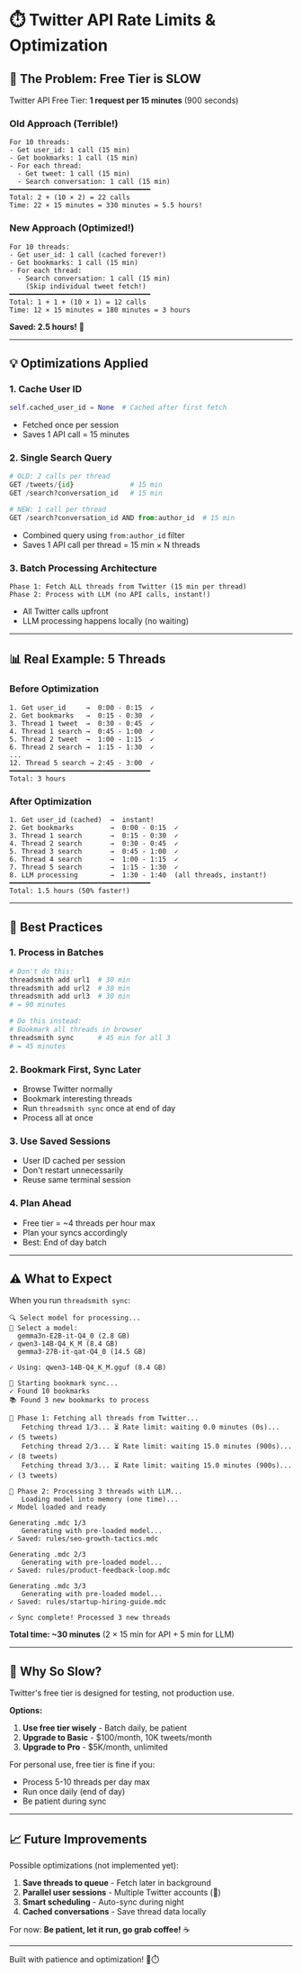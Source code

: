 # ⏱️ Twitter API Rate Limits & Optimization

## 🚨 The Problem: Free Tier is SLOW

Twitter API Free Tier: **1 request per 15 minutes** (900 seconds)

### Old Approach (Terrible!)
```
For 10 threads:
- Get user_id: 1 call (15 min)
- Get bookmarks: 1 call (15 min)
- For each thread:
  - Get tweet: 1 call (15 min)
  - Search conversation: 1 call (15 min)
━━━━━━━━━━━━━━━━━━━━━━━━━━━━━━━━━━━
Total: 2 + (10 × 2) = 22 calls
Time: 22 × 15 minutes = 330 minutes = 5.5 hours!
```

### New Approach (Optimized!)
```
For 10 threads:
- Get user_id: 1 call (cached forever!)
- Get bookmarks: 1 call (15 min)
- For each thread:
  - Search conversation: 1 call (15 min)
    (Skip individual tweet fetch!)
━━━━━━━━━━━━━━━━━━━━━━━━━━━━━━━━━━━
Total: 1 + 1 + (10 × 1) = 12 calls
Time: 12 × 15 minutes = 180 minutes = 3 hours
```

**Saved: 2.5 hours!** 🎉

---

## 💡 Optimizations Applied

### 1. **Cache User ID**
```python
self.cached_user_id = None  # Cached after first fetch
```
- Fetched once per session
- Saves 1 API call = 15 minutes

### 2. **Single Search Query**
```python
# OLD: 2 calls per thread
GET /tweets/{id}              # 15 min
GET /search?conversation_id   # 15 min

# NEW: 1 call per thread
GET /search?conversation_id AND from:author_id  # 15 min
```
- Combined query using `from:author_id` filter
- Saves 1 API call per thread = 15 min × N threads

### 3. **Batch Processing Architecture**
```
Phase 1: Fetch ALL threads from Twitter (15 min per thread)
Phase 2: Process with LLM (no API calls, instant!)
```
- All Twitter calls upfront
- LLM processing happens locally (no waiting)

---

## 📊 Real Example: 5 Threads

### Before Optimization
```
1. Get user_id     →  0:00 - 0:15  ✓
2. Get bookmarks   →  0:15 - 0:30  ✓
3. Thread 1 tweet  →  0:30 - 0:45  ✓
4. Thread 1 search →  0:45 - 1:00  ✓
5. Thread 2 tweet  →  1:00 - 1:15  ✓
6. Thread 2 search →  1:15 - 1:30  ✓
...
12. Thread 5 search → 2:45 - 3:00  ✓
━━━━━━━━━━━━━━━━━━━━━━━━━━━━━━━━━━━
Total: 3 hours
```

### After Optimization
```
1. Get user_id (cached)  →  instant!
2. Get bookmarks         →  0:00 - 0:15  ✓
3. Thread 1 search       →  0:15 - 0:30  ✓
4. Thread 2 search       →  0:30 - 0:45  ✓
5. Thread 3 search       →  0:45 - 1:00  ✓
6. Thread 4 search       →  1:00 - 1:15  ✓
7. Thread 5 search       →  1:15 - 1:30  ✓
8. LLM processing        →  1:30 - 1:40  (all threads, instant!)
━━━━━━━━━━━━━━━━━━━━━━━━━━━━━━━━━━━
Total: 1.5 hours (50% faster!)
```

---

## 🎯 Best Practices

### 1. **Process in Batches**
```bash
# Don't do this:
threadsmith add url1  # 30 min
threadsmith add url2  # 30 min
threadsmith add url3  # 30 min
# = 90 minutes

# Do this instead:
# Bookmark all threads in browser
threadsmith sync      # 45 min for all 3
# = 45 minutes
```

### 2. **Bookmark First, Sync Later**
- Browse Twitter normally
- Bookmark interesting threads
- Run `threadsmith sync` once at end of day
- Process all at once

### 3. **Use Saved Sessions**
- User ID cached per session
- Don't restart unnecessarily
- Reuse same terminal session

### 4. **Plan Ahead**
- Free tier = ~4 threads per hour max
- Plan your syncs accordingly
- Best: End of day batch

---

## ⚠️ What to Expect

When you run `threadsmith sync`:

```
🔍 Select model for processing...
💬 Select a model:
  gemma3n-E2B-it-Q4_0 (2.8 GB)
✓ qwen3-14B-Q4_K_M (8.4 GB)
  gemma3-27B-it-qat-Q4_0 (14.5 GB)

✓ Using: qwen3-14B-Q4_K_M.gguf (8.4 GB)

🔄 Starting bookmark sync...
✓ Found 10 bookmarks
📚 Found 3 new bookmarks to process

🔄 Phase 1: Fetching all threads from Twitter...
   Fetching thread 1/3... ⏳ Rate limit: waiting 0.0 minutes (0s)...
✓ (5 tweets)
   Fetching thread 2/3... ⏳ Rate limit: waiting 15.0 minutes (900s)...
✓ (8 tweets)
   Fetching thread 3/3... ⏳ Rate limit: waiting 15.0 minutes (900s)...
✓ (3 tweets)

🧠 Phase 2: Processing 3 threads with LLM...
   Loading model into memory (one time)...
✓ Model loaded and ready

Generating .mdc 1/3
   Generating with pre-loaded model...
✓ Saved: rules/seo-growth-tactics.mdc

Generating .mdc 2/3
   Generating with pre-loaded model...
✓ Saved: rules/product-feedback-loop.mdc

Generating .mdc 3/3
   Generating with pre-loaded model...
✓ Saved: rules/startup-hiring-guide.mdc

✓ Sync complete! Processed 3 new threads
```

**Total time: ~30 minutes** (2 × 15 min for API + 5 min for LLM)

---

## 🤔 Why So Slow?

Twitter's free tier is designed for testing, not production use.

**Options:**
1. **Use free tier wisely** - Batch daily, be patient
2. **Upgrade to Basic** - $100/month, 10K tweets/month
3. **Upgrade to Pro** - $5K/month, unlimited

For personal use, free tier is fine if you:
- Process 5-10 threads per day max
- Run once daily (end of day)
- Be patient during sync

---

## 📈 Future Improvements

Possible optimizations (not implemented yet):
1. **Save threads to queue** - Fetch later in background
2. **Parallel user sessions** - Multiple Twitter accounts (🤔)
3. **Smart scheduling** - Auto-sync during night
4. **Cached conversations** - Save thread data locally

For now: **Be patient, let it run, go grab coffee!** ☕

---

Built with patience and optimization! 🧵⏱️

